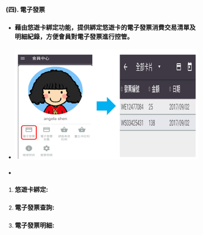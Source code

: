 ### \(四\). 電子發票

* ### 藉由悠遊卡綁定功能，提供綁定悠遊卡的電子發票消費交易清單及明細紀錄，方便會員對電子發票進行控管。
* ### ![](/assets/YoYo_5.png)
* ### 

1. ### **悠遊卡綁定:**
2. ### 電子發票查詢:
3. ### 電子發票明細:

### 



